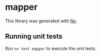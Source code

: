 # mapper

This library was generated with [Nx](https://nx.dev).

## Running unit tests

Run `nx test mapper` to execute the unit tests.

